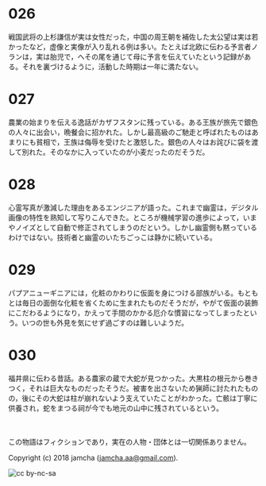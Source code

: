 # 026

戦国武将の上杉謙信が実は女性だった，中国の周王朝を補佐した太公望は実は若かったなど，虚像と実像が入り乱れる例は多い。たとえば北欧に伝わる予言者ノランは，実は胎児で，へその尾を通じて母に予言を伝えていたという記録がある。それを裏づけるように，活動した時期は一年に満たない。  

# 027

農業の始まりを伝える逸話がカザフスタンに残っている。ある王族が旅先で銀色の人々に出会い，晩餐会に招かれた。しかし最高級のご馳走と呼ばれたものはあまりにも貧相で，王族は侮辱を受けたと激怒した。銀色の人々はお詫びに袋を渡して別れた。そのなかに入っていたのが小麦だったのだそうだ。  

# 028

心霊写真が激減した理由をあるエンジニアが語った。これまで幽霊は，デジタル画像の特性を熟知して写りこんできた。ところが機械学習の進歩によって，いまやノイズとして自動で修正されてしまうのだという。しかし幽霊側も黙っているわけではない。技術者と幽霊のいたちごっこは静かに続いている。  

# 029

パプアニューギニアには，化粧のかわりに仮面を身につける部族がいる。もともとは毎日の面倒な化粧を省くために生まれたものだそうだが，やがて仮面の装飾にこだわるようになり，かえって手間のかかる厄介な慣習になってしまったという。いつの世も外見を気にせず過ごすのは難しいようだ。  

# 030

福井県に伝わる昔話。ある農家の蔵で大蛇が見つかった。大黒柱の根元から巻きつく，それは巨大なものだったそうだ。被害を出さないため猟師に討たれたものの，後にその大蛇は柱が崩れないよう支えていたことがわかった。亡骸は丁寧に供養され，蛇をまつる祠が今でも地元の山中に残されているという。  

<br>  
<br>  
この物語はフィクションであり，実在の人物・団体とは一切関係ありません。  

Copyright (c) 2018 jamcha (jamcha.aa@gmail.com).  

![cc by-nc-sa](http://i.creativecommons.org/l/by-nc-sa/4.0/88x31.png)